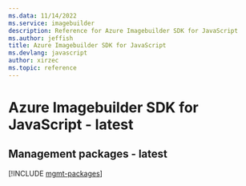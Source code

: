 ```yaml
---
ms.data: 11/14/2022
ms.service: imagebuilder
description: Reference for Azure Imagebuilder SDK for JavaScript
ms.author: jeffish
title: Azure Imagebuilder SDK for JavaScript
ms.devlang: javascript
author: xirzec
ms.topic: reference
---
```

# Azure Imagebuilder SDK for JavaScript - latest

## Management packages - latest
[!INCLUDE [mgmt-packages](imagebuilder-mgmt-index.md)]
